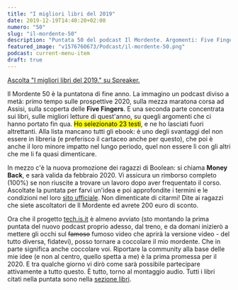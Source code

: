 ```yaml
---
title: "I migliori libri del 2019"
date: 2019-12-19T14:40:20+02:00
numero: "50"
slug: "il-mordente-50"
description: "Puntata 50 del podcast Il Mordente. Argomenti: Five Fingers, Assisi, corsa, mezza maratona, Boolean Careers, libri, letteratura e tech.is.it. Autore: Riccardo Palombo"
featured_image: "v1576760673/Podcast/il-mordente-50.png"
podcast: current-menu-item
draft: true
---
```


<a class="spreaker-player" href="https://www.spreaker.com/episode/20946605" data-resource="episode_id=20946605" data-width="100%" data-height="200px" data-theme="light" data-playlist="false" data-playlist-continuous="false" data-autoplay="false" data-live-autoplay="false" data-chapters-image="true" data-episode-image-position="right" data-hide-logo="false" data-hide-likes="false" data-hide-comments="false" data-hide-sharing="false" data-hide-download="true">Ascolta "I migliori libri del 2019." su Spreaker.</a>

Il Mordente 50 è la puntatona di fine anno. La immagino un podcast diviso a metà: primo tempo sulle prospettive 2020, sulla mezza maratona corsa ad Assisi, sulla scoperta delle **Five Fingers**. E una seconda parte concentrata sui libri, sulle migliori letture di quest'anno, su quegli argomenti che ci hanno portato fin qua. <mark>Ho selezionato 23 testi</mark>, e ne ho lasciati fuori altrettanti. Alla lista mancano tutti gli ebook: è uno degli svantaggi del non essere in libreria (e preferisco il cartaceo anche per questo), che poi è anche il loro minore impatto nel lungo periodo, quel non essere lì con gli altri che me li fa quasi dimenticare. 

In mezzo c'è la nuova promozione dei ragazzi di Boolean: si chiama **Money Back**, e sarà valida da febbraio 2020. Vi assicura un rimborso completo (100%) se non riuscite a trovare un lavoro dopo aver frequentato il corso. Ascoltate la puntata per farvi un'idea e poi approfondite i termini e le condizioni nel loro <a href="https://www.boolean.careers/" target="_blank" rel="nofollow" title="Vai al sito di Boolean">sito ufficiale</a>. Non dimenticate di citarmi! Dite ai ragazzi che siete ascoltatori de Il Mordente ed avrete 200 euro di sconto.

Ora che il progetto [tech.is.it](/podcast/il-mordente-49/ "Vi presento tech.is.it") è almeno avviato (sto montando la prima puntata del nuovo podcast proprio adesso, dal treno, e da domani inizierò a mettere gli occhi sul <strike>famoso</strike> fumoso video che aprirà la versione video - del tutto diversa, fidatevi), posso tornare a coccolare il mio mordente. Che in parte significa anche coccolare voi. Riportare la community alla base delle mie idee (e non al centro, quello spetta a me) è la prima promessa per il 2020. E tra qualche giorno vi dirò come sarà possibile partecipare attivamente a tutto questo. È tutto, torno al montaggio audio. Tutti i libri citati nella puntata sono nella [sezione libri](/libri/ "Vai alla sezione Libreria").